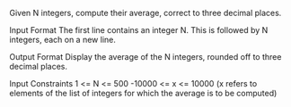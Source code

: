 Given N integers, compute their average, correct to three decimal places.

Input Format 
The first line contains an integer N. 
This is followed by N integers, each on a new line.

Output Format 
Display the average of the N integers, rounded off to three decimal places.

Input Constraints 
1 <= N <= 500 
-10000 <= x <= 10000 (x refers to elements of the list of integers for which the average is to be computed)
